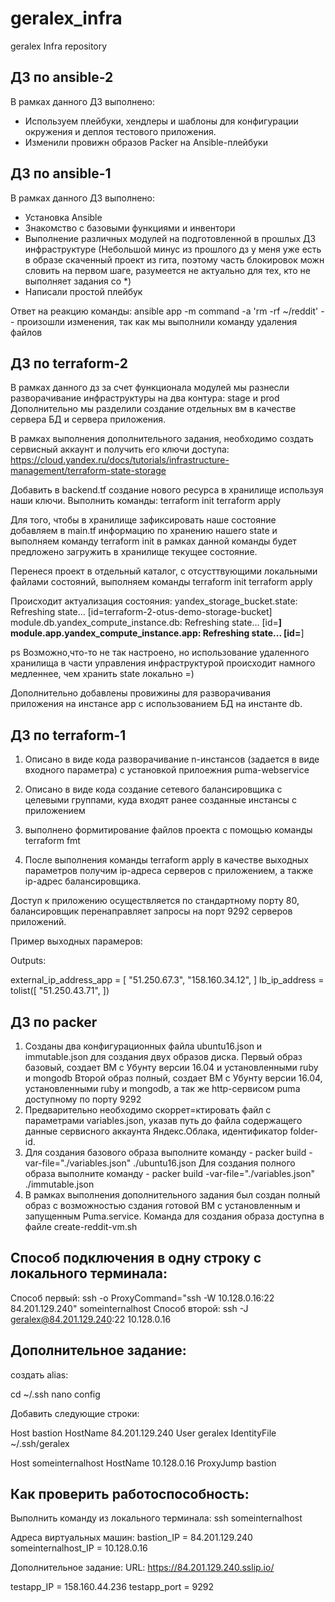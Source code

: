 # geralex_infra
geralex Infra repository

## ДЗ по ansible-2

В рамках данного ДЗ выполнено:
- Используем плейбуки, хендлеры и шаблоны для конфигурации окружения и деплоя тестового приложения.
- Изменили провижн образов Packer на Ansible-плейбуки

## ДЗ по ansible-1

В рамках данного ДЗ выполнено:
- Установка Ansible
- Знакомство с базовыми функциями и инвентори
- Выполнение различных модулей на подготовленной в прошлых ДЗ инфраструктуре (Небольшой минус из прошлого дз у меня уже есть в образе скаченный проект из гита, поэтому часть блокировок можн словить на первом шаге, разумеется не актуально для тех, кто не выполняет задания со *)
- Написали простой плейбук

Ответ на реакцию команды:
ansible app -m command -a 'rm -rf ~/reddit' -- произошли изменения, так как мы выполнили команду удаления файлов


## ДЗ по terraform-2

В рамках данного дз за счет функционала модулей мы разнесли разворачивание инфраструктуры на два контура: stage и prod
Дополнительно мы разделили создание отдельных вм в качестве сервера БД и сервера приложения.

В рамках выполнения дополнительного задания, необходимо создать сервисный аккаунт и получить его ключи доступа:
https://cloud.yandex.ru/docs/tutorials/infrastructure-management/terraform-state-storage

Добавить в backend.tf создание нового ресурса в хранилище используя наши ключи.
Выполнить команды:
terraform init
terraform apply

Для того, чтобы в хранилище зафиксировать наше состояние добавляем в main.tf информацию по хранению нашего state и выполняем команду terraform init в рамках данной команды будет предложено загружить в хранилище текущее состояние.

Перенеся проект в отдельный каталог, с отсусттвующими локальными файлами состояний, выполняем команды
terraform init
terraform apply

Происходит актуализация состояния:
yandex_storage_bucket.state: Refreshing state... [id=terraform-2-otus-demo-storage-bucket]
module.db.yandex_compute_instance.db: Refreshing state... [id=****]
module.app.yandex_compute_instance.app: Refreshing state... [id=****]

ps Возможно,что-то не так настроено, но использование удаленного хранилища в части управления инфраструктурой происходит намного медленнее, чем хранить state локально =)

Дополнительно добавлены провижины для разворачивания приложения на инстансе app с использованием БД на инстанте db.


## ДЗ по terraform-1

1) Описано в виде кода разворачивание n-инстансов (задается в виде входного параметра) с установкой прилоежния puma-webservice
2) Описано в виде кода создание сетевого балансировщика с целевыми группами, куда входят ранее созданные инстансы с приложением
3) выполнено формитирование файлов проекта с помощью команды terraform fmt

4) После выполнения команды terraform apply в качестве выходных параметров получим ip-адреса серверов с приложением, а также ip-адрес балансировщика.

Доступ к приложению осуществляется по стандартному порту 80, балансировщик перенаправляет запросы на порт 9292 серверов приложений.

Пример выходных парамеров:

Outputs:

external_ip_address_app = [
  "51.250.67.3",
  "158.160.34.12",
]
lb_ip_address = tolist([
  "51.250.43.71",
])

## ДЗ по packer

1) Созданы два конфигурационных файла ubuntu16.json и immutable.json для создания двух образов диска.
Первый образ базовый, создает ВМ с Убунту версии 16.04 и установленными ruby и mongodb
Второй образ полный, создает ВМ с Убунту версии 16.04, установленными ruby и mongodb, а так же http-сервисом puma доступному по порту 9292
2) Предварительно необходимо скоррет=ктировать файл с параметрами variables.json, указав путь до файла содержащего данные сервисного аккаунта Яндекс.Облака, идентификатор folder-id.
3) Для создания базового образа выполните команду - packer build -var-file="./variables.json" ./ubuntu16.json
Для создания полного образа выполните команду - packer build -var-file="./variables.json" ./immutable.json
4) В рамках выполнения дополнительного задания был создан полный образ с возможностью сздания готовой ВМ с установленным и запущенным Puma.service.
Команда для создания образа доступна в файле create-reddit-vm.sh

## Способ подключения в одну строку с локального терминала:

Способ первый: ssh -o ProxyCommand="ssh -W 10.128.0.16:22 84.201.129.240" someinternalhost
Способ второй: ssh -J geralex@84.201.129.240:22 10.128.0.16

## Дополнительное задание:

создать alias:

cd ~/.ssh
nano config

Добавить следующие строки:

Host bastion
  HostName 84.201.129.240
  User geralex
  IdentityFile ~/.ssh/geralex

Host someinternalhost
  HostName 10.128.0.16
  ProxyJump bastion

## Как проверить работоспособность:

Выполнить команду из локального терминала:
ssh someinternalhost

Адреса виртуальных машин:
bastion_IP = 84.201.129.240
someinternalhost_IP = 10.128.0.16

Дополнительное задание:
URL: https://84.201.129.240.sslip.io/


testapp_IP = 158.160.44.236
testapp_port = 9292
